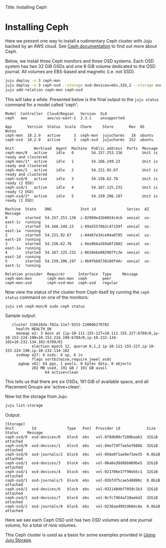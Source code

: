 Title: Installing Ceph

# Installing Ceph

Here we present one way to install a rudimentary Ceph cluster with Juju backed
by an AWS cloud. See [Ceph documentation][upstream-ceph-documentation] to find
out more about Ceph.

Below, we install three Ceph monitors and three OSD systems. Each OSD system
has two 32 GiB OSDs and one 8 GiB volume dedicated to the OSD journal. All
volumes are EBS-based and magnetic (i.e. not SSD).

```bash
juju deploy -n 3 ceph-mon
juju deploy -n 3 ceph-osd --storage osd-devices=ebs,32G,2 --storage osd-journals=ebs,8G,1
juju add-relation ceph-mon ceph-osd
```

This will take a while. Presented below is the final output to the `juju status`
command for a model called 'ceph':

<!-- JUJUVERSION: 2.3.1-xenial-amd64 -->
<!-- JUJUCOMMAND: juju status -->
```no-highlight
Model  Controller  Cloud/Region   Version  SLA
ceph   aws         aws/us-east-1  2.3.1    unsupported

App       Version  Status  Scale  Charm     Store       Rev  OS      Notes
ceph-mon  10.2.9   active      3  ceph-mon  jujucharms   18  ubuntu  
ceph-osd  10.2.9   active      3  ceph-osd  jujucharms  252  ubuntu  

Unit         Workload  Agent  Machine  Public address  Ports  Message
ceph-mon/0   active    idle   0        54.157.253.136         Unit is ready and clustered
ceph-mon/1*  active    idle   1        54.166.249.23          Unit is ready and clustered
ceph-mon/2   active    idle   2        54.221.92.67           Unit is ready and clustered
ceph-osd/0   active    idle   3        54.156.62.76           Unit is ready (2 OSD)
ceph-osd/1   active    idle   4        54.167.125.232         Unit is ready (2 OSD)
ceph-osd/2*  active    idle   5        54.159.206.197         Unit is ready (2 OSD)

Machine  State    DNS             Inst id              Series  AZ          Message
0        started  54.157.253.136  i-02969e42b6654c4cb  xenial  us-east-1c  running
1        started  54.166.249.23   i-09a55570b2c47159f  xenial  us-east-1a  running
2        started  54.221.92.67    i-04467e3dce94a0795  xenial  us-east-1d  running
3        started  54.156.62.76    i-0ee866a3b9a8f2b02  xenial  us-east-1a  running
4        started  54.167.125.232  i-0610ebe802907fc3e  xenial  us-east-1d  running
5        started  54.159.206.197  i-0b9fbb073810df44c  xenial  us-east-1c  running

Relation provider  Requirer      Interface  Type     Message
ceph-mon:mon       ceph-mon:mon  ceph       peer     
ceph-mon:osd       ceph-osd:mon  ceph-osd   regular
```

Now view the status of the cluster from Ceph itself by running the `ceph status`
command on one of the monitors:

```bash
juju ssh ceph-mon/0 sudo ceph status
```

Sample output:

```no-highlight
   cluster 316b16da-f02a-11e7-9315-22000b270782
     health HEALTH_OK
     monmap e2: 3 mons at {ip-10-111-155-227=10.111.155.227:6789/0,ip-10-153-224-190=10.153.224.190:6789/0,ip-10-232-134-102=10.232.134.102:6789/0}
            election epoch 12, quorum 0,1,2 ip-10-111-155-227,ip-10-153-224-190,ip-10-232-134-102
     osdmap e27: 6 osds: 6 up, 6 in
            flags sortbitwise,require_jewel_osds
      pgmap v62: 64 pgs, 1 pools, 0 bytes data, 0 objects
            202 MB used, 191 GB / 191 GB avail
                  64 active+clean
```

This tells us that there are six OSDs, 191 GiB of available space, and all
Placement Groups are 'active+clean'.

Now list the storage from Juju:

```bash
juju list-storage
```

Output:

```no-highlight
[Storage]
Unit        Id              Type   Pool  Provider id            Size    Status    Message
ceph-osd/0  osd-devices/0   block  ebs   vol-078db09cf280baa61  32GiB   attached  
ceph-osd/0  osd-devices/1   block  ebs   vol-04ef7df7ae5ef688b  32GiB   attached  
ceph-osd/0  osd-journals/2  block  ebs   vol-056e0f1ae9ef3ee35  8.0GiB  attached  
ceph-osd/1  osd-devices/3   block  ebs   vol-06a0a30d8bb069be5  32GiB   attached  
ceph-osd/1  osd-devices/4   block  ebs   vol-021706e37f90eb5c1  32GiB   attached  
ceph-osd/1  osd-journals/5  block  ebs   vol-02bfd75cae548800c  8.0GiB  attached  
ceph-osd/2  osd-devices/6   block  ebs   vol-0321404bf7050c1b3  32GiB   attached  
ceph-osd/2  osd-devices/7   block  ebs   vol-0cfc7464af10aebd2  32GiB   attached  
ceph-osd/2  osd-journals/8  block  ebs   vol-0236aed9919b0ec8e  8.0GiB  attached
```

Here we see each Ceph OSD unit has two OSD volumes and one journal volume, for
a total of nine volumes.

This Ceph cluster is used as a basis for some examples provided in
[Using Juju Storage][charms-storage].


<!-- LINKS -->

[charms-storage]: ./charms-storage.html
[upstream-ceph-documentation]: http://docs.ceph.com/docs
